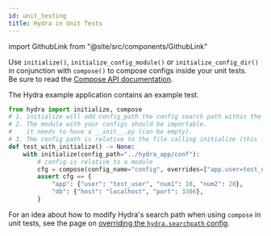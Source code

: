 ```yaml
---
id: unit_testing
title: Hydra in Unit Tests
---
```


import GithubLink from "@site/src/components/GithubLink"

Use `initialize()`, `initialize_config_module()` or `initialize_config_dir()` in conjunction with `compose()`
to compose configs inside your unit tests.  
Be sure to read the [Compose API documentation](compose_api.md).

The Hydra example application contains an <GithubLink to="examples/advanced/hydra_app_example/tests/test_example.py">example test</GithubLink>.

```python title="Testing example with initialize()"
from hydra import initialize, compose
# 1. initialize will add config_path the config search path within the context
# 2. The module with your configs should be importable. 
#    it needs to have a __init__.py (can be empty).
# 3. THe config path is relative to the file calling initialize (this file)
def test_with_initialize() -> None:
    with initialize(config_path="../hydra_app/conf"):
        # config is relative to a module
        cfg = compose(config_name="config", overrides=["app.user=test_user"])
        assert cfg == {
            "app": {"user": "test_user", "num1": 10, "num2": 20},
            "db": {"host": "localhost", "port": 3306},
        }
```

For an idea about how to modify Hydra's search path when using `compose` in
unit tests, see the page on
[overriding the `hydra.searchpath` config](search_path.md#overriding-hydrasearchpath-config).